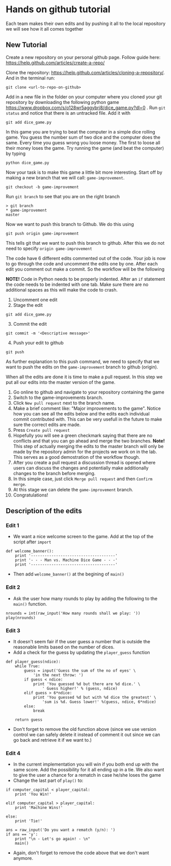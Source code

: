 # Hands on github tutorial

Each team makes their own edits and by pushing it all to the local repository we will see how it all comes together

## New Tutorial

Create a new repository on your personal github page. Follow guide here: https://help.github.com/articles/create-a-repo/

Clone the repository: https://help.github.com/articles/cloning-a-repository/. And in the terminal run:
```
git clone <url-to-repo-on-github>
```

Add in a new file in the folder on your computer where you cloned your git repository by downloading the following python game https://www.dropbox.com/s/o128wr5aggybrj8/dice_game.py?dl=0
. Run `git status` and notice that there is an untracked file. Add it with 
```
git add dice_game.py
```


In this game you are trying to beat the computer in a simple dice rolling game. You guess the number sum of two dice and the computer does the same. Every time you guess wrong you loose money. The first to loose all their money loses the game. Try running the game (and beat the computer) by typing

```
python dice_game.py
```

Now your task is to make this game a little bit more interesting. Start off by making a new branch that we will call: `game-improvement`.
```
git checkout -b game-improvement
```

Run `git branch` to see that you are on the right branch
```
> git branch
* game-improvement
master
```

Now we want to push this branch to Github. We do this using
```
git push origin game-improvement
```
This tells git that we want to push this branch to github. After this we do not need to specify `origin game-improvement`

The code have 6 different edits commented out of the code. Your job is now to go through the code and uncomment the edits one by one. After each edit you comment out make a commit. So the workflow will be the following

**NOTE!** Code in Python needs to be properly indented. After an `if` statement the code needs to be indented with one tab. Make sure there are no additional spaces as this will make the code to crash. 

1. Uncomment one edit
2. Stage the edit
```
git add dice_game.py
```
3. Commit the edit
```
git commit -m '<Descriptive message>'
```
4. Push your edit to github
```
git push
```
As further explanation to this push command, we need to specify that we want to push the edits on the `game-improvement` branch to github (origin).

When all the edits are done it is time to make a pull request. In this step we put all our edits into the master version of the game. 
1. Go online to github and navigate to your repository containing the game
2. Switch to the game-improvements branch.
3. Click `New pull request` next to the branch name.
4. Make a brief comment like: "Major improvements to the game". Notice how you can see all the edits below and the edits each individual commit contributed with. This can be very usefull in the future to make sure the correct edits are made.
5. Press `Create pull request`
6. Hopefully you will see a green checkmark saying that there are no conflicts and that you can go ahead and merge the two branches. **Note!** This step of actually merging the edits to the master branch will only be made by the repository admin for the projects we work on in the lab. This serves as a good demostration of the workflow though.
7. After you create a pull request a discussion thread is opened where users can discuss the changes and potentially make additionally changes to the branch before merging.  
8. In this simple case, just click `Merge pull request` and then `Confirm merge`.
9. At this stage we can delete the `game-improvement` branch.
10. Congratulations!


## Description of the edits
### Edit 1
- We want a nice welcome screen to the game. Add at the top of the script after `import`
```
def welcome_banner():
    print '-------------------------------------'
    print '- - - Man vs. Machine Dice Game - - -'
    print '-------------------------------------'
```
- Then add `welcome_banner()` at the begining of `main()`

### Edit 2
- Ask the user how many rounds to play by adding the following to the `main()` function.
```
nrounds = int(raw_input('How many rounds shall we play: '))
play(nrounds)
```

### Edit 3
- It doesn't seem fair if the user guess a number that is outside the reasonable limits based on the number of dices.
- Add a check for the guess by updating the `player_guess` function
```
def player_guess(ndice):
    while True:
        guess = input('Guess the sum of the no of eyes' \
            'in the next throw: ')
        if guess < ndice:
            print 'You guessed %d but there are %d dice.' \
                ' Guess higher!' % (guess, ndice)
        elif guess > 6*ndice:
            print 'You guessed %d but with %d dice the greatest' \
                'sum is %d. Guess lower!' %(guess, ndice, 6*ndice)
        else:
            break

    return guess
```
- Don't forget to remove the old function above (since we use version control we can safely delete it instead of comment it out since we can go back and retrieve it if we want to.)

### Edit 4
- In the current implementation you will win if you both end up with the same score. Add the possibility for it all ending up in a tie. We also want to give the user a chance for a rematch in case he/she loses the game
- Change the last part of `play()` to:
```
if computer_capital < player_capital:
    print 'You Win!'
    
elif computer_capital > player_capital:
    print 'Machine Wins!'

else:
    print 'Tie!'

ans = raw_input('Do you want a rematch (y/n): ')
if ans == 'y':
    print "\n - Let's go again! - \n"
    main()
```
- Again, don't forget to remove the code above that we don't want anymore.


